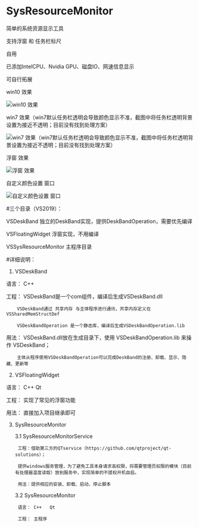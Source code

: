 # SysResourceMonitor
简单的系统资源显示工具

支持浮窗 和 任务栏标尺 

自用

已添加IntelCPU、Nvidia GPU、磁盘IO、网速信息显示

可自行拓展

win10 效果

![win10 效果](https://github.com/visualsmile/SysResourceMonitor/blob/master/VSSysResourceMonitor/win10.png)

win7 效果（win7默认任务栏透明会导致颜色显示不准，截图中将任务栏透明背景设置为接近不透明；目前没有找到处理方案）

![win7 效果（win7默认任务栏透明会导致颜色显示不准，截图中将任务栏透明背景设置为接近不透明；目前没有找到处理方案）](https://github.com/visualsmile/SysResourceMonitor/blob/master/VSSysResourceMonitor/win7.png)

浮窗 效果

![浮窗 效果](https://github.com/visualsmile/SysResourceMonitor/blob/master/VSSysResourceMonitor/浮窗.png)

自定义颜色设置 窗口

![自定义颜色设置 窗口](https://github.com/visualsmile/SysResourceMonitor/blob/master/VSSysResourceMonitor/自定义颜色设置.png)



#三个目录（VS2019）：

VSDeskBand                      独立的DeskBand实现，提供DeskBandOperation，需要优先编译

VSFloatingWidget                浮窗实现，不用编译

VSSysResourceMonitor			主程序目录



#详细说明：

1. VSDeskBand

语言：	C++

工程：	VSDeskBand是一个com组件，编译后生成VSDeskBand.dll

		VSDeskBand通过 共享内存 与主体程序进行通讯，共享内存定义在 VSSharedMemStructDef
		
		VSDeskBandOperation 是一个静态库，编译后生成VSDeskBandOperation.lib
		
		
用法：	VSDeskBand.dll放在生成目录下，使用 VSDeskBandOperation.lib 来操作 VSDeskBand；

		主体从程序使用VSDeskBandOperation可以完成DeskBand的注册、卸载、显示、隐藏、更新等

2. VSFloatingWidget

语言：	C++   Qt

工程：	实现了常见的浮窗功能
		
用法：	直接加入项目继承即可

3. SysResourceMonitor

	3.1 SysResourceMonitorService
	
		工程：借助第三方的QTservice（https://github.com/qtproject/qt-solutions）；
		
		提供windows服务管理，为了避免工具本身请求高权限，将需要管理员权限的模块（目前有处理器温度读取）放到服务中，实现简单的不提权开机自启。
		
		用法：提供相应的安装、卸载、启动、停止脚本
		
	3.2 SysResourceMonitor
	
		语言： C++   Qt
		
		工程：	主程序
		
